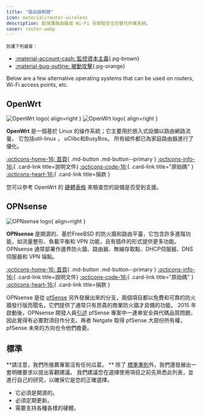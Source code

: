 ```yaml
---
title: "路由器軔體"
icon: material/router-wireless
description: 能保護路由器或 Wi-Fi 存取點安全的替代作業系統。
cover: router.webp
---
```


<small>防護下列威脅：</small>

- [:material-account-cash: 監控資本主義](basics/common-threats.md#surveillance-as-a-business-model ""){.pg-brown}
- [:material-bug-outline: 被動攻擊](basics/common-threats.md#security-and-privacy ""){.pg-orange}

Below are a few alternative operating systems that can be used on routers, Wi-Fi access points, etc.

## OpenWrt

<div class="admonition recommendation" markdown>

![OpenWrt logo](assets/img/router/openwrt.svg#only-light){ align=right }
![OpenWrt logo](assets/img/router/openwrt-dark.svg#only-dark){ align=right }

**OpenWrt** 是一個基於 Linux 的操作系統；它主要用於嵌入式設備以路由網路流量。 它包括util-linux ， uClibc和BusyBox。 所有組件都已為家庭路由器進行了優化。

[:octicons-home-16: 首頁](https://openwrt.org){ .md-button .md-button--primary }
[:octicons-info-16:](https://openwrt.org/docs/start){ .card-link title=說明文件}
[:octicons-code-16:](https://github.com/openwrt/openwrt){ .card-link title="原始碼" }
[:octicons-heart-16:](https://openwrt.org/donate){ .card-link title=捐款 }

</details>

</div>

您可以參考 OpenWrt 的 [硬體表格](https://openwrt.org/toh/start) 來檢查您的設備是否受到支援。

## OPNsense

<div class="admonition recommendation" markdown>

![OPNsense logo](assets/img/router/opnsense.svg){ align=right }

**OPNsense** 是開源的、基於FreeBSD 的防火牆和路由平臺，它包含許多進階功能，如流量整形、負載平衡和 VPN 功能，且有插件的形式提供更多功能。 OPNsense 通常部署作邊界防火牆、路由器、無線存取點、DHCP伺服器、DNS伺服器和 VPN 端點。

[:octicons-home-16: 首頁](https://opnsense.org){ .md-button .md-button--primary }
[:octicons-info-16:](https://docs.opnsense.org/index.html){ .card-link title=說明文件}
[:octicons-code-16:](https://github.com/opnsense){ .card-link title="原始碼" }
[:octicons-heart-16:](https://opnsense.org/donate){ .card-link title=捐款 }

</details>

</div>

OPNsense 是從 [pfSense](https://en.wikipedia.org/wiki/PfSense) 另外發展出來的分支，兩個項目都以免費和可靠的防火牆發行版而聞名，它們提供了通常只有昂貴的商業防火牆才具備的功能。  2015 年啟動後，OPNsense 開發人員[引述](https://docs.opnsense.org/history/thefork.html) pfSense  專案中一連串安全與代碼品質問題，因此覺得有必要對須目作分支。再者 Netgate 取得 pfSense 大部份所有權， pfSense 未來的方向也令他們擔憂。

## 標準

**請注意，我們所推薦專案沒有任何瓜葛。 ** 除了 [標準準則](about/criteria.md)外，我們還發展出一套明確要求以提出客觀建議。 我們建議您在選擇使用項目之前先熟悉此列表，並進行自己的研究，以確保它是您的正確選擇。

- 它必須是開源的。
- 必須定期更新。
- 需要支持各種各樣的硬體。
